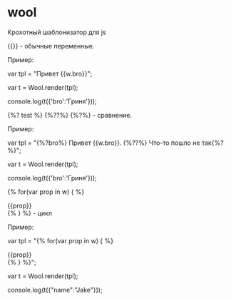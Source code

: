 wool
====

Крохотный шаблонизатор для js

{{}} - обычные переменные.

Пример:

var tpl = "Привет {{w.bro}}";

var t = Wool.render(tpl);

console.log(t({'bro':'Гриня'}));


{%? test %} {%??%} {%?%} - сравнение.

Пример:

var tpl = "{%?bro%} Привет {{w.bro}}. {%??%} Что-то пошло не так{%?%}";

var t = Wool.render(tpl);

console.log(t({'bro':'Гриня'}));

{% for(var prop in w) { %}<div>{{prop}}</div>{% } %} - цикл

Пример:

var tpl = "{% for(var prop in w) { %}<div>{{prop}}</div>{% } %}";

var t = Wool.render(tpl);

console.log(t({"name":"Jake"}));

